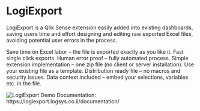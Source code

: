 # LogiExport
LogiExport is a Qlik Sense extension easily added into existing dashboards, saving users time and effort designing and editing raw exported Excel files, avoiding potential user errors in the process.

Save time on Excel labor – the file is exported exactly as you like it.
Fast single click exports.
Human error proof – fully automated process.
Simple extension implementation – one zip file (no client or server installation).
Use your existing file as a template.
Distribution ready file – no macros and security issues.
Data context included – embed your selections, variables etc. in the file.

<img src='https://logiexport.logsys.co.il/wp-content/uploads/2021/01/logiexport2.gif' alt='LogiExport Demo' />
Documentation: https://logiexport.logsys.co.il/documentation/

